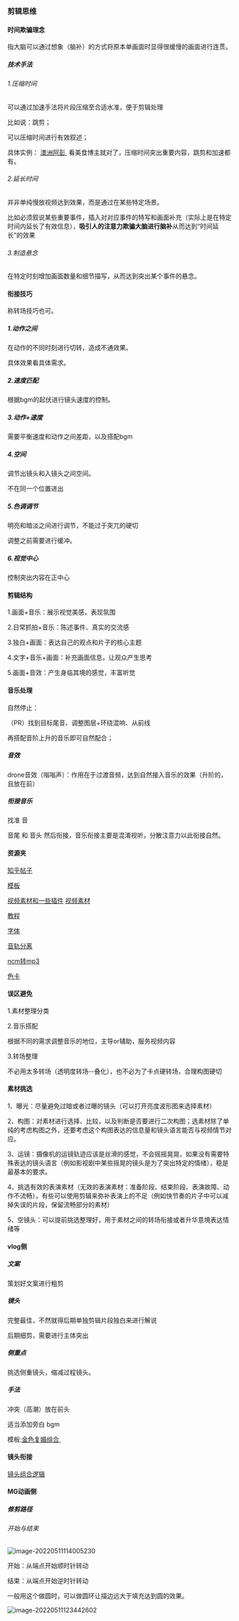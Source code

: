### 剪辑思维

#### 时间欺骗理念

指大脑可以通过想象（脑补）的方式将原本单画面时显得很缓慢的画面进行连贯。

##### 技术手法

###### 1.压缩时间

可以通过加速手法将片段压缩至合适水准，便于剪辑处理

比如说：跳剪；

可以压缩时间进行有效叙述；

具体实例： <a href="https://space.bilibili.com/473524263/?spm_id_from=333.999.0.0">澳洲阿彭 </a> 看美食博主就对了，压缩时间突出重要内容，跳剪和加速都有。

###### 2.延长时间

并非单纯慢放视频达到效果，而是通过在某些特定场景。

比如必须叙说某些重要事件，插入对对应事件的特写和画面补充（实际上是在特定时间内延长了有效信息），**吸引人的注意力欺骗大脑进行脑补**从而达到“时间延长”的效果

###### 3.制造悬念

在特定时刻增加画面数量和细节描写，从而达到突出某个事件的悬念。

#### 衔接技巧

称转场技巧也可。

##### 1.动作之间

在动作的不同时刻进行切转，造成不通效果。

具体效果看具体需求。

##### 2.速度匹配

根据bgm的起伏进行镜头速度的控制。

##### 3.动作+速度

需要平衡速度和动作之间差距，以及搭配bgm

##### 4.空间

调节出镜头和入镜头之间空间。

不在同一个位置进出

##### 5.色调调节

明亮和暗淡之间进行调节，不能过于突兀的硬切

调整之前需要进行缓冲。

##### 6.视觉中心

控制突出内容在正中心

#### 剪辑结构

1.画面+音乐：展示视觉美感，表现氛围

2.日常抓拍+音乐：陈述事件、真实的交流感

3.独白+画面：表达自己的观点和片子的核心主题

4.文字+音乐+画面：补充画面信息，让观众产生思考

5.画面+音效：产生身临其境的感觉，丰富听觉

#### 音乐处理

自然停止：

（PR）找到目标尾音、调整图层+环绕混响、从前线

再搭配音阶上升的音乐即可自然配合；

##### 音效

drone音效（嗡嗡声）：作用在于过渡音频，达到自然接入音乐的效果（升阶的，且放在前）

##### 衔接音乐

找准 音 

音尾 和 音头 然后衔接，音乐衔接主要是混淆视听，分散注意力以此衔接自然。

#### 资源夹

<a href="https://zhuanlan.zhihu.com/p/31902796">知乎帖子</a>

<a href="https://www.newcger.com/">模板</a>

<a href="https://www.lookae.com/">视频素材和一些插件</a>     <a href="https://pixabay.com/zh/">视频素材</a>

<a href="https://www.yutu.cn/">教程</a>

<a href="https://www.maoken.com/">字体</a>

<a href="https://www.lalal.ai/">音轨分离</a>

<a href="https://ncm.worthsee.com/">ncm转mp3</a>

<a href="https://colorhunt.co/">色卡</a> 

#### 误区避免

1.素材整理分类

2.音乐搭配

根据不同的需求调整音乐的地位，主导or辅助，服务视频内容

3.转场整理

不必用太多转场（透明度转场--叠化），也不必为了卡点硬转场，合理构图硬切

#### 素材挑选

1、曝光：尽量避免过暗或者过曝的镜头（可以打开亮度波形图来选择素材）

2、构图：对素材进行选择、比较，以及判断是否要进行二次构图；选素材除了单纯的考虑构图之外，还要考虑这个构图表达的信息量和镜头语言能否与视频情节对应。

3、运镜：摄像机的运镜轨迹应该是丝滑的感觉，不会摇摇晃晃，如果没有需要特殊表达的镜头语言（例如影视剧中某些摇晃的镜头是为了突出特定的情绪），稳是最基本的要求。

4、挑选有效的表演素材（无效的表演素材：准备阶段、结束阶段、表演故障、动作不流畅），有些可以使用剪辑来弥补表演上的不足（例如快节奏的片子中可以减掉失误的片段，保留流畅部分的素材）

5、空镜头：可以提前挑选整理好，用于素材之间的转场衔接或者升华意境表达情绪等

#### vlog侧

##### 文案

策划好文案进行粗剪

##### 镜头

完整最佳，不然就得后期单独剪辑片段独白来进行解说

后期细剪，需要进行主体突出

##### 侧重点

挑选侧重镜头，缩减过程镜头。

##### 手法

冲突（高潮）放在前头 

适当添加旁白 bgm

模板:<a href="https://space.bilibili.com/452606628/?spm_id_from=333.999.0.0">金色复婚组合 </a> 

#### 镜头衔接

<a href="https://www.bilibili.com/video/BV1Cz411B7yE/?spm_id_from=333.788">镜头组合逻辑</a> 

#### MG动画侧

##### 修剪路径

###### 开始与结束

![image-20220511114005230](../pic/image-20220511114005230-16547592192991.png) 

开始：从端点开始顺时针转动

结束：从端点开始逆时针转动

一般用这个做圆时，可以做圆环让描边远大于填充达到圆的效果。

![image-20220511123442602](D:\报告\Report\pic\image-20220511123442602.png) 


